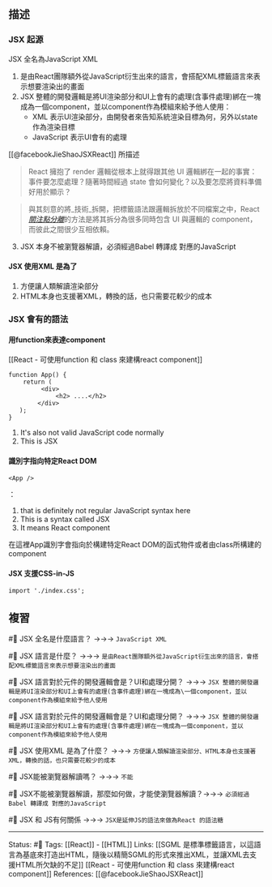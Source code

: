 
## 描述


### JSX 起源
JSX 全名為JavaScript XML
1. 是由React團隊額外從JavaScript衍生出來的語言，會搭配XML標籤語言來表示想要渲染出的畫面
2. JSX 整體的開發邏輯是將UI渲染部分和UI上會有的處理(含事件處理)綁在一塊成為一個component，並以component作為模組來給予他人使用：
	- XML 表示UI渲染部分，由開發者來告知系統渲染目標為何，另外以state作為渲染目標
	- JavaScript 表示UI會有的處理

[[@facebookJieShaoJSXReact]] 所描述
> React 擁抱了 render 邏輯從根本上就得跟其他 UI 邏輯綁在一起的事實：事件要怎麼處理？隨著時間經過 state 會如何變化？以及要怎麼將資料準備好用於顯示？

> 與其刻意的將_技術_拆開，把標籤語法跟邏輯拆放於不同檔案之中，React [_關注點分離_](https://en.wikipedia.org/wiki/Separation_of_concerns)的方法是將其拆分為很多同時包含 UI 與邏輯的 component，而彼此之間很少互相依賴。

3. JSX 本身不被瀏覽器解讀，必須經過Babel 轉譯成 對應的JavaScript



#### JSX 使用XML 是為了  
1. 方便讓人類解讀渲染部分  
2. HTML本身也支援著XML，轉換的話，也只需要花較少的成本

### JSX 會有的語法


#### 用function來表達component
[[React - 可使用function 和 class 來建構react component]]
```
function App() {
    return (
         <div>
             <h2> ....</h2>
        </div>
   );
}
```

1. It's also not valid JavaScript code normally
2. This is JSX


#### 識別字指向特定React DOM
```
<App />
```

<App />：
1. that is definitely not regular JavaScript syntax here
2. This is a syntax called JSX
3. It means React component

在這裡App識別字會指向於構建特定React DOM的函式物件或者由class所構建的component

  
#### JSX 支援CSS-in-JS

```
import './index.css';
```




## 複習
#🧠 JSX 全名是什麼語言？ ->->-> `JavaScript XML`
<!--SR:!2023-02-21,119,250-->

#🧠 JSX 語言是什麼？ ->->-> `是由React團隊額外從JavaScript衍生出來的語言，會搭配XML標籤語言來表示想要渲染出的畫面`
<!--SR:!2023-06-10,189,250-->

#🧠 JSX 語言對於元件的開發邏輯會是？UI和處理分開？ ->->-> `JSX 整體的開發邏輯是將UI渲染部分和UI上會有的處理(含事件處理)綁在一塊成為\一個component，並以component作為模組來給予他人使用`
<!--SR:!2023-04-10,148,250-->

#🧠 JSX 語言對於元件的開發邏輯會是？UI和處理分開？ ->->-> `JSX 整體的開發邏輯是將UI渲染部分和UI上會有的處理(含事件處理)綁在一塊成為一個component，並以component作為模組來給予他人使用`
<!--SR:!2023-01-19,42,249-->


#🧠 JSX 使用XML 是為了什麼？ ->->-> `方便讓人類解讀渲染部分、HTML本身也支援著XML，轉換的話，也只需要花較少的成本`
<!--SR:!2023-06-14,193,250-->

#🧠 JSX能被瀏覽器解讀嗎？ ->->-> `不能`
<!--SR:!2023-06-13,192,250-->

#🧠 JSX不能被瀏覽器解讀，那麼如何做，才能使瀏覽器解讀？->->-> `必須經過Babel 轉譯成 對應的JavaScript`
<!--SR:!2023-05-13,172,250-->

#🧠 JSX 和 JS有何關係 ->->-> `JSX是延伸JS的語法來做為React 的語法糖`
<!--SR:!2022-12-24,66,230-->



---
Status: #🌱 
Tags:
[[React]] - [[HTML]]
Links:
[[SGML 是標準標籤語言，以這語言為基底來打造出HTML，隨後以精簡SGML的形式來推出XML，並讓XML去支援HTML所欠缺的不足]]
[[React - 可使用function 和 class 來建構react component]]
References:
[[@facebookJieShaoJSXReact]]